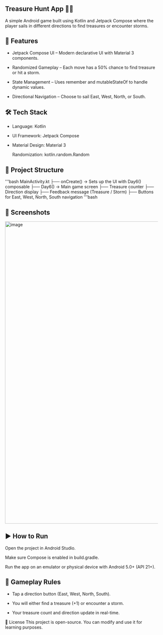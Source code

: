 ## Treasure Hunt App 🏴‍☠️

A simple Android game built using Kotlin and Jetpack Compose where the player sails in different directions to find treasures or encounter storms.

## 📌 Features
- Jetpack Compose UI – Modern declarative UI with Material 3 components.

- Randomized Gameplay – Each move has a 50% chance to find treasure or hit a storm.

- State Management – Uses remember and mutableStateOf to handle dynamic values.

- Directional Navigation – Choose to sail East, West, North, or South.

## 🛠️ Tech Stack
- Language: Kotlin

- UI Framework: Jetpack Compose

- Material Design: Material 3

  Randomization: kotlin.random.Random

## 📂 Project Structure
'''bash 
MainActivity.kt
 ├── onCreate() → Sets up the UI with Day6() composable
 ├── Day6() → Main game screen
     ├── Treasure counter
     ├── Direction display
     ├── Feedback message (Treasure / Storm)
     ├── Buttons for East, West, North, South navigation
  '''bash
## 📸 Screenshots
<img width="869" height="996" alt="image" src="https://github.com/user-attachments/assets/ba36439a-60ae-4fd1-947d-12fc0f6d64de" />

## ▶️ How to Run
Open the project in Android Studio.

Make sure Compose is enabled in build.gradle.

Run the app on an emulator or physical device with Android 5.0+ (API 21+).

## 🚀 Gameplay Rules
- Tap a direction button (East, West, North, South).

- You will either find a treasure (+1) or encounter a storm.

- Your treasure count and direction update in real-time.

📄 License
This project is open-source. You can modify and use it for learning purposes.
